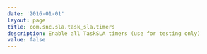 ```yaml
---
date: '2016-01-01'
layout: page
title: com.snc.sla.task_sla.timers
description: Enable all TaskSLA timers (use for testing only)
value: false
---
```

